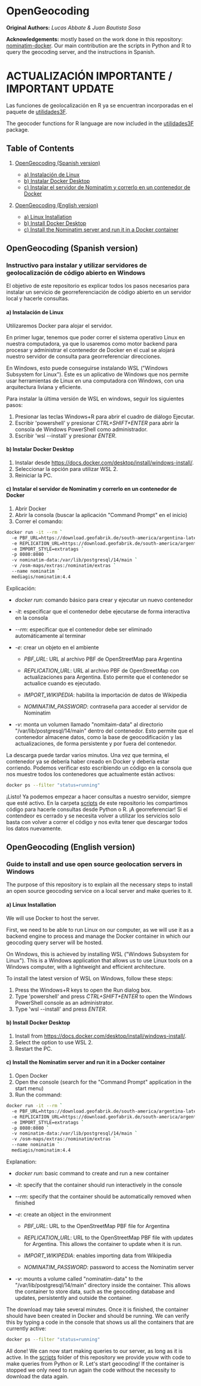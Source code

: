 # OpenGeocoding

**Original Authors:** *Lucas Abbate & Juan Bautista Sosa*

**Acknowledgements:** mostly based on the work done in this repository: [nominatim-docker](https://github.com/mediagis/nominatim-docker). Our main contribution are the scripts in Python and R to query the geocoding server, and the instructions in Spanish.

# **ACTUALIZACIÓN IMPORTANTE / IMPORTANT UPDATE**
Las funciones de geolocalización en R ya se encuentran incorporadas en el paquete de [utilidades3F](https://github.com/fsavio3F/utilidades3F).

The geocoder functions for R language are now included in the [utilidades3F](https://github.com/fsavio3F/utilidades3F) package.
## Table of Contents

1. [OpenGeocoding (Spanish version)](#opengeocoding-spanish-version)
   - [a) Instalación de Linux](#a-instalación-de-linux)
   - [b) Instalar Docker Desktop](#b-instalar-docker-desktop)
   - [c) Instalar el servidor de Nominatim y correrlo en un contenedor de Docker](#c-instalar-el-servidor-de-nominatim-y-correrlo-en-un-contenedor-de-docker)
   
2. [OpenGeocoding (English version)](#opengeocoding-english-version)
   - [a) Linux Installation](#a-linux-installation)
   - [b) Install Docker Desktop](#b-install-docker-desktop)
   - [c) Install the Nominatim server and run it in a Docker container](#c-install-the-nominatim-server-and-run-it-in-a-docker-container)


## OpenGeocoding (Spanish version)

### Instructivo para instalar y utilizar servidores de geolocalización de código abierto en Windows

El objetivo de este repositorio es explicar todos los pasos necesarios para instalar un servicio de georreferenciación de código abierto en un servidor local y hacerle consultas.


#### a) Instalación de Linux

Utilizaremos Docker para alojar el servidor.

En primer lugar, tenemos que poder correr el sistema operativo Linux en nuestra computadora, ya que lo usaremos como motor backend para procesar y administrar el contenedor de Docker en el cual se alojará nuestro servidor de consulta para georreferenciar direcciones.

En Windows, esto puede conseguirse instalando WSL ("Windows Subsystem for Linux"). Éste es un aplicativo de Windows que nos permite usar herramientas de Linux en una computadora con Windows, con una arquitectura liviana y eficiente.

Para instalar la última versión de WSL en windows, seguir los siguientes pasos:
1) Presionar las teclas Windows+R para abrir el cuadro de diálogo Ejecutar.
2) Escribir 'powershell' y presionar _CTRL+SHIFT+ENTER_ para abrir la consola de Windows PowerShell como administrador.
3) Escribir 'wsl --install' y presionar _ENTER_.


#### b) Instalar Docker Desktop

1) Instalar desde https://docs.docker.com/desktop/install/windows-install/. 
2) Seleccionar la opción para utilizar WSL 2.
3) Reiniciar la PC.

#### c) Instalar el servidor de Nominatim y correrlo en un contenedor de Docker

1) Abrir Docker
2) Abrir la consola (buscar la aplicación "Command Prompt" en el inicio)
3) Correr el comando:

```sh
docker run -it --rm `
  -e PBF_URL=https://download.geofabrik.de/south-america/argentina-latest.osm.pbf `
  -e REPLICATION_URL=https://download.geofabrik.de/south-america/argentina-updates/ `
  -e IMPORT_STYLE=extratags `
  -p 8080:8080 `
  -v nominatim-data:/var/lib/postgresql/14/main `
  -v /osm-maps/extras:/nominatim/extras `
  --name nominatim `
  mediagis/nominatim:4.4
```

Explicación:

- _docker run_: comando básico para crear y ejecutar un nuevo contenedor

- _-it_: especificar que el contenedor debe ejecutarse de forma interactiva en la consola

- _--rm_: especificar que el contenedor debe ser eliminado automáticamente al terminar

- _-e_: crear un objeto en el ambiente

  - _PBF_URL_: URL al archivo PBF de OpenStreetMap para Argentina
  
  - _REPLICATION_URL_: URL al archivo PBF de OpenStreetMap con actualizaciones para Argentina. Esto permite que el contenedor se actualice cuando es ejecutado.
  
  - _IMPORT_WIKIPEDIA_: habilita la importación de datos de Wikipedia
  
  - _NOMINATIM_PASSWORD_: contraseña para acceder al servidor de Nominatim
  
- _-v_: monta un volumen llamado "nomitaim-data" al directorio "/var/lib/postgresql/14/main" dentro del contenedor. Esto permite que el contenedor almacene datos, como la base de geocodificación y las actualizaciones, de forma persistente y por fuera del contenedor.


La descarga puede tardar varios minutos. Una vez que termina, el contenedor ya se debería haber creado en Docker y debería estar corriendo. Podemos verificar esto escribiendo un código en la consola que nos muestre todos los contenedores que actualmente están activos:

```sh
docker ps --filter "status=running"
```

¡Listo! Ya podemos empezar a hacer consultas a nuestro servidor, siempre que esté activo. En la carpeta [scripts](./scripts/) de este repositorio les compartimos código para hacerle consultas desde Python o R. ¡A georreferenciar!
Si el contendeor es cerrado y se necesita volver a utilizar los servicios solo basta con volver a correr el código y nos evita tener que descargar todos los datos nuevamente.



## OpenGeocoding (English version)

### Guide to install and use open source geolocation servers in Windows

The purpose of this repository is to explain all the necessary steps to install an open source geocoding service on a local server and make queries to it.

#### a) Linux Installation

We will use Docker to host the server.

First, we need to be able to run Linux on our computer, as we will use it as a backend engine to process and manage the Docker container in which our geocoding query server will be hosted.

On Windows, this is achieved by installing WSL ("Windows Subsystem for Linux"). This is a Windows application that allows us to use Linux tools on a Windows computer, with a lightweight and efficient architecture.

To install the latest version of WSL on Windows, follow these steps:
1) Press the Windows+R keys to open the Run dialog box.
2) Type 'powershell' and press _CTRL+SHIFT+ENTER_ to open the Windows PowerShell console as an administrator.
3) Type 'wsl --install' and press _ENTER_.

#### b) Install Docker Desktop

1) Install from https://docs.docker.com/desktop/install/windows-install/.
2) Select the option to use WSL 2.
3) Restart the PC.

#### c) Install the Nominatim server and run it in a Docker container

1) Open Docker
2) Open the console (search for the "Command Prompt" application in the start menu)
3) Run the command:

```sh
docker run -it --rm `
  -e PBF_URL=https://download.geofabrik.de/south-america/argentina-latest.osm.pbf `
  -e REPLICATION_URL=https://download.geofabrik.de/south-america/argentina-updates/ `
  -e IMPORT_STYLE=extratags `
  -p 8080:8080 `
  -v nominatim-data:/var/lib/postgresql/14/main `
  -v /osm-maps/extras:/nominatim/extras `
  --name nominatim `
  mediagis/nominatim:4.4
```

Explanation:

- _docker run_: basic command to create and run a new container

- _-it_: specify that the container should run interactively in the console

- _--rm_: specify that the container should be automatically removed when finished

- _-e_: create an object in the environment

  - _PBF_URL_: URL to the OpenStreetMap PBF file for Argentina
  
  - _REPLICATION_URL_: URL to the OpenStreetMap PBF file with updates for Argentina. This allows the container to update when it is run.
  
  - _IMPORT_WIKIPEDIA_: enables importing data from Wikipedia
  
  - _NOMINATIM_PASSWORD_: password to access the Nominatim server
  
- _-v_: mounts a volume called "nominatim-data" to the "/var/lib/postgresql/14/main" directory inside the container. This allows the container to store data, such as the geocoding database and updates, persistently and outside the container.

The download may take several minutes. Once it is finished, the container should have been created in Docker and should be running. We can verify this by typing a code in the console that shows us all the containers that are currently active:

```sh
docker ps --filter "status=running"
```

All done! We can now start making queries to our server, as long as it is active. In the [scripts](./scripts/) folder of this repository we provide youw with code to make queries from Python or R. Let's start geocoding!
If the container is stopped we only need to run again the code without the necessity to download the data again.

